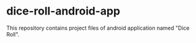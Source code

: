 # dice-roll-android-app
This repository contains project files of android application named "Dice Roll".
